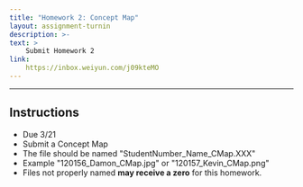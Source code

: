 ```yaml
---
title: "Homework 2: Concept Map"
layout: assignment-turnin
description: >-
text: >
    Submit Homework 2
link: 
    https://inbox.weiyun.com/j09kteMO
---
```

---
## Instructions
- Due 3/21
- Submit a Concept Map
- The file should be named "StudentNumber_Name_CMap.XXX"
- Example "120156_Damon_CMap.jpg" or "120157_Kevin_CMap.png"
- Files not properly named **may receive a zero** for this homework. 

